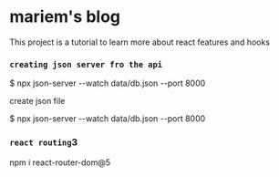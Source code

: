 # mariem's blog 

This project is a tutorial to learn more about react features and hooks

### `creating json server fro the api`

$ npx json-server --watch data/db.json --port 8000

create json file

$ npx json-server --watch data/db.json --port 8000

### `react routing`3
npm i react-router-dom@5

